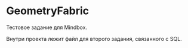 # GeometryFabric

Тестовое задание для Mindbox.

Внутри проекта лежит файл для второго задания, связанного с SQL.
